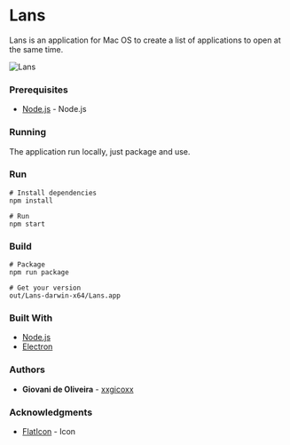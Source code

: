 # Lans
Lans is an application for Mac OS to create a list of applications to open at the same time.

![Lans](https://i.imgur.com/I61jbS9.png)

### Prerequisites
* [Node.js](https://nodejs.org/en/) - Node.js

### Running
The application run locally, just package and use.

### Run
````
# Install dependencies
npm install

# Run
npm start
````

### Build
````
# Package
npm run package

# Get your version
out/Lans-darwin-x64/Lans.app
````

### Built With
* [Node.js](https://nodejs.org/en/)
* [Electron](https://electronjs.org/)

### Authors
* **Giovani de Oliveira** - [xxgicoxx](https://github.com/xxgicoxx)

### Acknowledgments
* [FlatIcon](https://www.flaticon.com/) - Icon